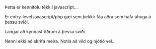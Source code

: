 Þetta er kennitölu tékk í javascript...


Er entry-level javascript/php gæi sem þekkir fáa aðra sem hafa áhuga á þessu sviði.

Langar að kynnast öðrum á þessu sviði.

Nenni ekki að skrifa meira. Notið að vild og njótið vel..
